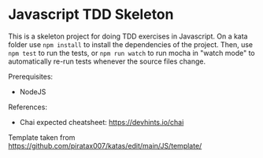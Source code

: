 # Javascript TDD Skeleton

This is a skeleton project for doing TDD exercises in Javascript. On a kata folder use `npm install` to install the dependencies of the project.
Then, use `npm test` to run the tests, or `npm run watch` to run mocha in "watch mode" to automatically re-run tests whenever
the source files change.

Prerequisites:

* NodeJS

References:

- Chai expected cheatsheet: https://devhints.io/chai

Template taken from https://github.com/piratax007/katas/edit/main/JS/template/
